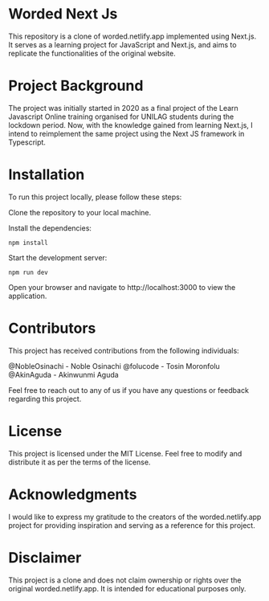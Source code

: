 # Worded Next Js 

This repository is a clone of worded.netlify.app implemented using Next.js. It serves as a learning project for JavaScript and Next.js, and aims to replicate the functionalities of the original website.

# Project Background
The project was initially started in 2020 as a final project of the Learn Javascript Online training organised for UNILAG students during the lockdown period. Now, with the knowledge gained from learning Next.js, I intend to reimplement the same project using the Next JS framework in Typescript.

# Installation
To run this project locally, please follow these steps:

Clone the repository to your local machine.

Install the dependencies:
```
npm install
```

Start the development server:
```
npm run dev
```

Open your browser and navigate to http://localhost:3000 to view the application.

# Contributors
This project has received contributions from the following individuals:

@NobleOsinachi - Noble Osinachi
@folucode - Tosin Moronfolu
@AkinAguda - Akinwunmi Aguda

Feel free to reach out to any of us if you have any questions or feedback regarding this project.

# License
This project is licensed under the MIT License. Feel free to modify and distribute it as per the terms of the license.

# Acknowledgments
I would like to express my gratitude to the creators of the worded.netlify.app project for providing inspiration and serving as a reference for this project.

# Disclaimer
This project is a clone and does not claim ownership or rights over the original worded.netlify.app. It is intended for educational purposes only.
